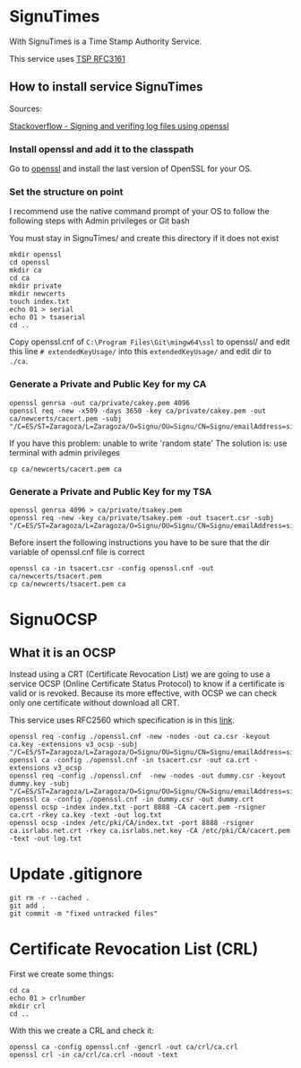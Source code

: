 # SignuTimes

With SignuTimes is a Time Stamp Authority Service.

This service uses [TSP RFC3161](https://www.ietf.org/rfc/rfc3161.txt)

## How to install service SignuTimes

Sources:

[Stackoverflow - Signing and verifing log files using openssl](https://stackoverflow.com/questions/33881316/node-js-signing-and-verifying-log-files-digitally-using-openssl)

### Install openssl and add it to the classpath

Go to [openssl](https://www.openssl.org/) and install the last version of OpenSSL for your OS.


### Set the structure on point

I recommend use the native command prompt of your OS to follow the following steps with Admin privileges or Git bash

You must stay in SignuTimes/ and create this directory if it does not exist

~~~
mkdir openssl
cd openssl
mkdir ca
cd ca
mkdir private
mkdir newcerts
touch index.txt
echo 01 > serial
echo 01 > tsaserial
cd ..
~~~

Copy openssl.cnf of `C:\Program Files\Git\mingw64\ssl` to openssl/ and edit this line `# extendedKeyUsage/` into this `extendedKeyUsage/` and edit dir to `./ca`.

### Generate a Private and Public Key for my CA

~~~
openssl genrsa -out ca/private/cakey.pem 4096
openssl req -new -x509 -days 3650 -key ca/private/cakey.pem -out ca/newcerts/cacert.pem -subj "/C=ES/ST=Zaragoza/L=Zaragoza/O=Signu/OU=Signu/CN=Signu/emailAddress=signu.app@gmail.com"
~~~

If you have this problem: unable to write 'random state'
The solution is: use terminal with admin privileges

~~~
cp ca/newcerts/cacert.pem ca
~~~

### Generate a Private and Public Key for my TSA

~~~
openssl genrsa 4096 > ca/private/tsakey.pem
openssl req -new -key ca/private/tsakey.pem -out tsacert.csr -subj "/C=ES/ST=Zaragoza/L=Zaragoza/O=Signu/OU=Signu/CN=Signu/emailAddress=signu.app@gmail.com"
~~~

Before insert the following instructions you have to be sure that the dir variable of openssl.cnf file is correct

~~~
openssl ca -in tsacert.csr -config openssl.cnf -out ca/newcerts/tsacert.pem
cp ca/newcerts/tsacert.pem ca
~~~

# SignuOCSP

## What it is an OCSP

Instead using a CRT (Certificate Revocation List) we are going to use a service OCSP (Online Certificate Status Protocol) to know if a certificate is valid or is revoked.
Because its more effective, with OCSP we can check only one certificate without download all CRT.

This service uses RFC2560 which specification is in this [link](https://www.ietf.org/rfc/rfc2560.txt).

~~~
openssl req -config ./openssl.cnf -new -nodes -out ca.csr -keyout ca.key -extensions v3_ocsp -subj "/C=ES/ST=Zaragoza/L=Zaragoza/O=Signu/OU=Signu/CN=Signu/emailAddress=signu.app@gmail.com"
openssl ca -config ./openssl.cnf -in tsacert.csr -out ca.crt -extensions v3_ocsp
openssl req -config ./openssl.cnf  -new -nodes -out dummy.csr -keyout dummy.key -subj "/C=ES/ST=Zaragoza/L=Zaragoza/O=Signu/OU=Signu/CN=Signu/emailAddress=signu.app@gmail.com"
openssl ca -config ./openssl.cnf -in dummy.csr -out dummy.crt
openssl ocsp -index index.txt -port 8888 -CA cacert.pem -rsigner ca.crt -rkey ca.key -text -out log.txt
openssl ocsp -index /etc/pki/CA/index.txt -port 8888 -rsigner ca.isrlabs.net.crt -rkey ca.isrlabs.net.key -CA /etc/pki/CA/cacert.pem -text -out log.txt
~~~

# Update .gitignore

~~~
git rm -r --cached .
git add .
git commit -m "fixed untracked files"
~~~

# Certificate Revocation List (CRL)

First we create some things:
~~~
cd ca
echo 01 > crlnumber
mkdir crl
cd ..
~~~

With this we create a CRL and check it:
~~~
openssl ca -config openssl.cnf -gencrl -out ca/crl/ca.crl
openssl crl -in ca/crl/ca.crl -noout -text
~~~